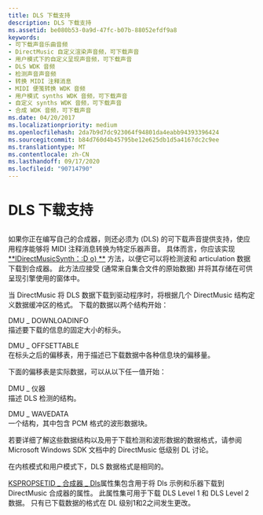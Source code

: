```yaml
---
title: DLS 下载支持
description: DLS 下载支持
ms.assetid: be080b53-0a9d-47fc-b07b-88052efdf9a8
keywords:
- 可下载声音乐曲音频
- DirectMusic 自定义渲染声音频，可下载声音
- 用户模式下的自定义呈现声音频，可下载声音
- DLS WDK 音频
- 检测声音声音频
- 转换 MIDI 注释消息
- MIDI 便笺转换 WDK 音频
- 用户模式 synths WDK 音频，可下载声音
- 自定义 synths WDK 音频，可下载声音
- 合成 WDK 音频，可下载声音
ms.date: 04/20/2017
ms.localizationpriority: medium
ms.openlocfilehash: 2da7b9d7dc923064f94801da4eabb94393396424
ms.sourcegitcommit: b84d760d4b45795be12e625db1d5a4167dc2c9ee
ms.translationtype: MT
ms.contentlocale: zh-CN
ms.lasthandoff: 09/17/2020
ms.locfileid: "90714790"
---
```

# <a name="dls-download-support"></a>DLS 下载支持


## <span id="custom_dls"></span><span id="CUSTOM_DLS"></span>


如果你正在编写自己的合成器，则还必须为 (DLS) 的可下载声音提供支持，使应用程序能够将 MIDI 注释消息转换为特定乐器声音。 具体而言，你应该实现 [**IDirectMusicSynth：:D o) **](/windows/win32/api/dmusics/nf-dmusics-idirectmusicsynth-download) 方法，以便它可以将检测波和 articulation 数据下载到合成器。 此方法应接受 (通常来自集合文件的原始数据) 并将其存储在可供呈现引擎使用的窗体中。

当 DirectMusic 将 DLS 数据下载到驱动程序时，将根据几个 DirectMusic 结构定义数据缓冲区的格式。 下载的数据以两个结构开始：

<span id="DMUS_DOWNLOADINFO"></span><span id="dmus_downloadinfo"></span>DMU \_ DOWNLOADINFO  
描述要下载的信息的固定大小的标头。

<span id="DMUS_OFFSETTABLE"></span><span id="dmus_offsettable"></span>DMU \_ OFFSETTABLE  
在标头之后的偏移表，用于描述已下载数据中各种信息块的偏移量。

下面的偏移表是实际数据，可以从以下任一值开始：

<span id="DMUS_INSTRUMENT"></span><span id="dmus_instrument"></span>DMU \_ 仪器  
描述 DLS 检测的结构。

<span id="DMUS_WAVEDATA"></span><span id="dmus_wavedata"></span>DMU \_ WAVEDATA  
一个结构，其中包含 PCM 格式的波形数据块。

若要详细了解这些数据结构以及用于下载检测和波形数据的数据格式，请参阅 Microsoft Windows SDK 文档中的 DirectMusic 低级别 DL 讨论。

在内核模式和用户模式下，DLS 数据格式是相同的。

[KSPROPSETID \_ 合成器 \_ Dls](./kspropsetid-synth-dls.md)属性集包含用于将 Dls 示例和乐器下载到 DirectMusic 合成器的属性。 此属性集可用于下载 DLS Level 1 和 DLS Level 2 数据。 只有已下载数据的格式在 DL 级别1和2之间发生更改。

 

